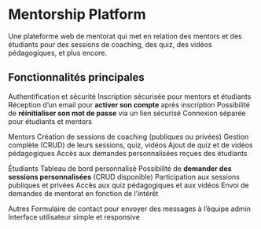# Mentorship Platform

Une plateforme web de mentorat qui met en relation des mentors et des étudiants pour des sessions de coaching, des quiz, des vidéos pédagogiques, et plus encore.

## Fonctionnalités principales

Authentification et sécurité
 Inscription sécurisée pour mentors et étudiants
Réception d’un email pour **activer son compte** après inscription
Possibilité de **réinitialiser son mot de passe** via un lien sécurisé
Connexion séparée pour étudiants et mentors

Mentors
Création de sessions de coaching (publiques ou privées)
Gestion complète (CRUD) de leurs sessions, quiz, vidéos
Ajout de quiz et de vidéos pédagogiques
Accès aux demandes personnalisées reçues des étudiants

Étudiants
Tableau de bord personnalisé
Possibilité de **demander des sessions personnalisées** (CRUD disponible)
Participation aux sessions publiques et privées Accès aux quiz pédagogiques et aux vidéos
Envoi de demandes de mentorat en fonction de l’intérêt

Autres
Formulaire de contact pour envoyer des messages à l’équipe admin
Interface utilisateur simple et responsive